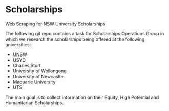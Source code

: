 # Scholarships
Web Scraping for NSW University Scholarships

The following git repo contains a task for Scholarships Operations Group in which we research the scholarships being offered at the following universities:
- UNSW
- USYD
- Charles Sturt
- University of Wollongong
- University of Newcaslte
- Maquarie University
- UTS

The main goal is to collect information on their Equity, High Potential and Humanitarian Scholarships. 
